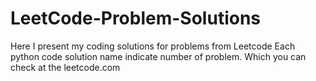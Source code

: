 # LeetCode-Problem-Solutions

Here I present my coding solutions for problems from Leetcode
Each python code solution name indicate number of problem. Which you can  check at the leetcode.com
